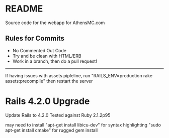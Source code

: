 # README
Source code for the webapp for AthensMC.com

## Rules for Commits
* No Commented Out Code
* Try and be clean with HTML/ERB
* Work in a branch, then do a pull request!


--------
If having issues with assets pipleline, run "RAILS_ENV=production rake assets:precompile"
then restart the server


Rails 4.2.0 Upgrade
==============
Update Rails to 4.2.0
Tested against Ruby 2.1.2p95

may need to install "apt-get install libicu-dev" for syntax highlighting
"sudo apt-get install cmake" for rugged gem install
